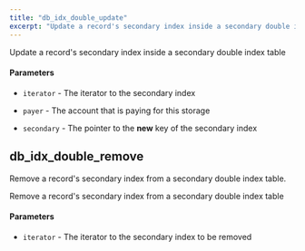 ```yaml
---
title: "db_idx_double_update"
excerpt: "Update a record's secondary index inside a secondary double index table."
---
```

Update a record's secondary index inside a secondary double index table

#### Parameters
* `iterator` - The iterator to the secondary index 
* `payer` - The account that is paying for this storage 

* `secondary` - The pointer to the **new** key of the secondary index

## db_idx_double_remove 

Remove a record's secondary index from a secondary double index table.

Remove a record's secondary index from a secondary double index table

#### Parameters
* `iterator` - The iterator to the secondary index to be removed